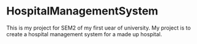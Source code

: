 # HospitalManagementSystem
This is my project for SEM2 of my first uear of university. My project is to create a hospital management system for a made up hospital.
